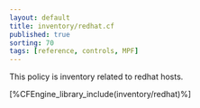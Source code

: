 ```yaml
---
layout: default
title: inventory/redhat.cf
published: true
sorting: 70
tags: [reference, controls, MPF]
---
```


This policy is inventory related to redhat hosts.

[%CFEngine_library_include(inventory/redhat)%]

